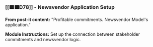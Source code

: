 ### **[[🟩🟧D78]]** - Newsvendor Application Setup

**From post-it content:** "Profitable commitments. Newsvendor Model's application."

**Module Instructions:** Set up the connection between stakeholder commitments and newsvendor logic.
